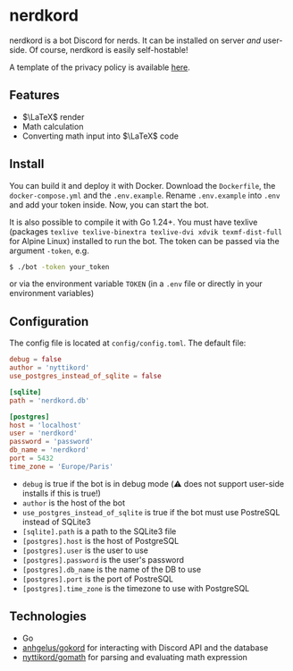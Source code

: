 # nerdkord

nerdkord is a bot Discord for nerds.
It can be installed on server *and* user-side.
Of course, nerdkord is easily self-hostable!

A template of the privacy policy is available [here](/PRIVACY.md). 

## Features

- $\LaTeX$ render
- Math calculation
- Converting math input into $\LaTeX$ code

## Install

You can build it and deploy it with Docker.
Download the `Dockerfile`, the `docker-compose.yml` and the `.env.example`.
Rename `.env.example` into `.env` and add your token inside.
Now, you can start the bot.

It is also possible to compile it with Go 1.24+.
You must have texlive (packages `texlive texlive-binextra texlive-dvi xdvik texmf-dist-full` for Alpine Linux) installed
to run the bot.
The token can be passed via the argument `-token`, e.g.
```bash
$ ./bot -token your_token
```
or via the environment variable `TOKEN` (in a `.env` file or directly in your environment variables)

## Configuration

The config file is located at `config/config.toml`.
The default file:
```toml
debug = false
author = 'nyttikord'
use_postgres_instead_of_sqlite = false

[sqlite]
path = 'nerdkord.db'

[postgres]
host = 'localhost'
user = 'nerdkord'
password = 'password'
db_name = 'nerdkord'
port = 5432
time_zone = 'Europe/Paris'

```
- `debug` is true if the bot is in debug mode (:warning: does not support user-side installs if this is true!)
- `author` is the host of the bot
- `use_postgres_instead_of_sqlite` is true if the bot must use PostreSQL instead of SQLite3
- `[sqlite].path` is a path to the SQLite3 file
- `[postgres].host` is the host of PostgreSQL
- `[postgres].user` is the user to use
- `[postgres].password` is the user's password
- `[postgres].db_name` is the name of the DB to use
- `[postgres].port` is the port of PostreSQL
- `[postgres].time_zone` is the timezone to use with PostgreSQL

## Technologies

- Go
- [anhgelus/gokord](https://github.com/anhgelus/gokord) for interacting with Discord API and the database
- [nyttikord/gomath](https://github.com/nyttikord/gomath) for parsing and evaluating math expression